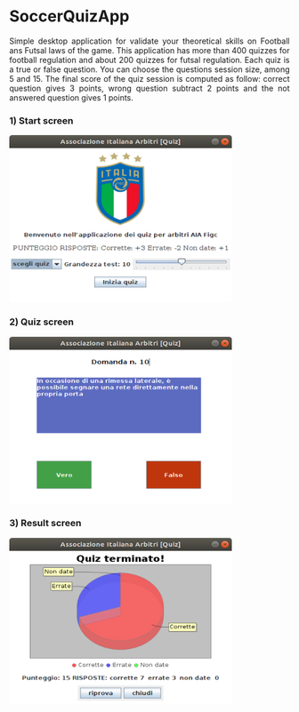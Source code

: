 # SoccerQuizApp

<p align="justify">
Simple desktop application for validate your theoretical skills on Football ans Futsal laws of the game. This application has more than 400 quizzes for football regulation and about 200 quizzes for futsal regulation. Each quiz is a true or false question. You can choose the questions session size, among 5 and 15. The final score of the quiz session is computed as follow: correct question gives 3 points, wrong question subtract 2 points and the not answered question gives 1 points.
</p>  

### 1) Start screen

<img src="https://github.com/cicciog/SoccerQuizApp/blob/master/images/startScreen.png" alt="start screen" width="400" height="300"> 

### 2) Quiz screen

<img src="https://github.com/cicciog/SoccerQuizApp/blob/master/images/quizScreen.png" alt="quiz screen" width="400" height="300"> 

### 3) Result screen

<img src="https://github.com/cicciog/SoccerQuizApp/blob/master/images/resultScreen.png" alt="result screen" width="400" height="300"> 
